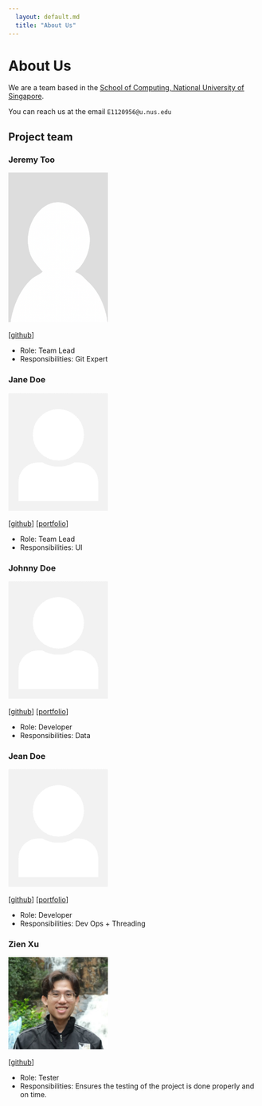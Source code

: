 ```yaml
---
  layout: default.md
  title: "About Us"
---
```


# About Us

We are a team based in the [School of Computing, National University of Singapore](http://www.comp.nus.edu.sg).

You can reach us at the email `E1120956@u.nus.edu`

## Project team

### Jeremy Too

<img src="images/jtooya.png" width="200px">

[[github](https://github.com/jtooya)]

* Role: Team Lead
* Responsibilities: Git Expert

### Jane Doe

<img src="images/johndoe.png" width="200px">

[[github](http://github.com/johndoe)]
[[portfolio](team/johndoe.md)]

* Role: Team Lead
* Responsibilities: UI

### Johnny Doe

<img src="images/johndoe.png" width="200px">

[[github](http://github.com/johndoe)] [[portfolio](team/johndoe.md)]

* Role: Developer
* Responsibilities: Data

### Jean Doe

<img src="images/johndoe.png" width="200px">

[[github](http://github.com/johndoe)]
[[portfolio](team/johndoe.md)]

* Role: Developer
* Responsibilities: Dev Ops + Threading

### Zien Xu

<img src="images/zienxu.png" width="200px">

[[github](http://github.com/zienxu)]

* Role: Tester
* Responsibilities: Ensures the testing of the project is done properly and on time.
